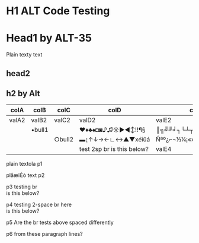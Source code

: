 # H1 ALT Code Testing
# Head1 by ALT-35
Plain texty text
## head2
## h2 by Alt

| colA  | colB   | colC   | colD            | colE                |
|-------|--------|--------|-----------------|---------------------|
| valA2 | valB2  | valC2  | valD2           | valE2               |
|       | •bull1 |        | ♥♦♣♠◘◙♪♫☼►◄↕‼¶§ | ║╗╝╜╛┐└┴┬├─┼╞╟╚╔╩╦╠ |
|       |        | ○bull2 | ▬↨↑↓→←∟↔▲▼xéîûá | Ñªº¿⌐¬½¼¡«»│┤╡╢╖╕╣  |
|       |        |        | test 2sp br  is this below?| valE4 |

plain textola p1

plåæïÉò text p2

p3 testing br <br> is this below?

p4 testing 2-space br here  
is this below?

p5 Are the br tests above spaced differently

p6 from these paragraph lines?

